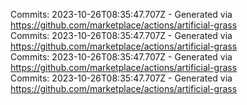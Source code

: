Commits: 2023-10-26T08:35:47.707Z - Generated via https://github.com/marketplace/actions/artificial-grass
<br>
Commits: 2023-10-26T08:35:47.707Z - Generated via https://github.com/marketplace/actions/artificial-grass
<br>
Commits: 2023-10-26T08:35:47.707Z - Generated via https://github.com/marketplace/actions/artificial-grass
<br>
Commits: 2023-10-26T08:35:47.707Z - Generated via https://github.com/marketplace/actions/artificial-grass
<br>

